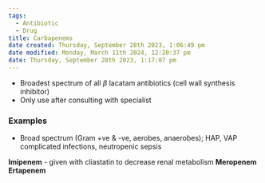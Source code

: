 ```yaml
---
tags:
  - Antibiotic
  - Drug
title: Carbapenems
date created: Thursday, September 28th 2023, 1:06:49 pm
date modified: Monday, March 11th 2024, 12:20:37 pm
date: Thursday, September 28th 2023, 1:17:07 pm
---
```

- Broadest spectrum of all $\beta$ lacatam antibiotics (cell wall synthesis inhibitor)
- Only use after consulting with specialist 

### Examples
- Broad spectrum (Gram +ve & -ve, aerobes, anaerobes); HAP, VAP complicated infections, neutropenic sepsis

**Imipenem** - given with cliastatin to decrease renal metabolism 
**Meropenem**
**Ertapenem**
